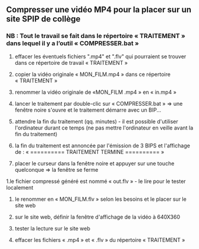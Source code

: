 ## Compresser une vidéo MP4 pour la placer sur un site SPIP de collège

### NB : Tout le travail se fait dans le répertoire « TRAITEMENT » dans lequel il y a l’outil « COMPRESSER.bat »

1. effacer les éventuels fichiers ".mp4" et ".flv" qui pourraient se trouver dans ce répertoire de travail « TRAITEMENT »

1. copier la vidéo originale « MON_FILM.mp4 » dans ce répertoire « TRAITEMENT »

1. renommer la vidéo originale de «MON_FILM .mp4 » en « in.mp4 »

1. lancer le traitement par double-clic sur « COMPRESSER.bat »
=> une fenêtre noire s'ouvre et le traitement démarre avec un BIP...

1. attendre la fin du traitement (qq. minutes) - il est possible d'utiliser l'ordinateur durant ce temps
(ne pas mettre l'ordinateur en veille avant la fin du traitement)

1. la fin du traitement est annoncée par l'émission de 3 BIPS et l'affichage de :
 « ========== TRAITEMENT TERMINE ========== »

1. placer le curseur dans la fenêtre noire et appuyer sur une touche quelconque
=> la fenêtre se ferme

1.le fichier compressé généré est nommé « out.flv » - le lire pour le tester localement

1. le renommer en « MON_FILM.flv » selon les besoins et le placer sur le site web

1. sur le site web, définir la fenêtre d'affichage de la vidéo à 640X360

1. tester la lecture sur le site web

1. effacer les fichiers « .mp4 » et « .flv » du répertoire « TRAITEMENT »
